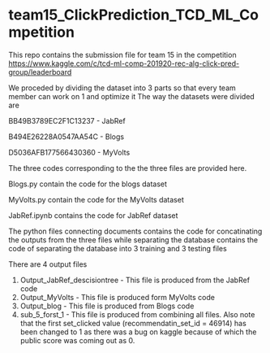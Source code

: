 # team15_ClickPrediction_TCD_ML_Competition

This repo contains the submission file for team 15 in the competition https://www.kaggle.com/c/tcd-ml-comp-201920-rec-alg-click-pred-group/leaderboard

We proceded by dividing the dataset into 3 parts so that every team member can work on 1 and optimize it
The way the datasets were divided are

BB49B3789EC2F1C13237 - JabRef

B494E26228A0547AA54C - Blogs

D5036AFB177566430360 - MyVolts

The three codes corresponding to the the three files are provided here.

Blogs.py contain the code for the blogs dataset

MyVolts.py contain the code for the MyVolts dataset

JabRef.ipynb contains the code for JabRef dataset

The python files connecting documents contains the code for concatinating the outputs from the three files while separating the database contains the code of separating the database into 3 training and 3 testing files 


There are 4 output files

1. Output_JabRef_descisiontree - This file is produced from the JabRef code
2. Output_MyVolts - This file is produced form MyVolts code
3. Output_blog - This file is produced from Blogs code
4. sub_5_forst_1 - This file is produced from combining all files. Also note that the first set_clicked value (recommendatin_set_id = 46914)
 has been changed to 1 as there was a bug on kaggle because of which the public score was coming out as 0.
